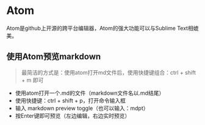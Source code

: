 # Atom

Atom是github上开源的跨平台编辑器，Atom的强大功能可以与Sublime Text相媲美。

## 使用Atom预览markdown

> 最简洁的方式是：使用atom打开md文件后，使用快捷键组合：ctrl + shift + m 即可

* 使用atom打开一个.md的文件（markdown文件名以.md结尾）
* 使用快捷键：ctrl + shift + p，打开命令输入框
* 输入 markdown preview toggle（也可以输入：mdpt）
* 按Enter键即可预览（左边编辑，右边实时预览）
